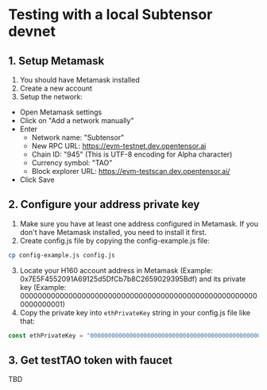 # Testing with a local Subtensor devnet

## 1. Setup Metamask

1. You should have Metamask installed
2. Create a new account
3. Setup the network:
  - Open Metamask settings
  - Click on "Add a network manually"
  - Enter 
    - Network name: "Subtensor"
    - New RPC URL: https://evm-testnet.dev.opentensor.ai
    - Chain ID: "945" (This is UTF-8 encoding for Alpha character)
    - Currency symbol: "TAO" 
    - Block explorer URL: https://evm-testscan.dev.opentensor.ai/
  - Click Save

## 2. Configure your address private key

1. Make sure you have at least one address configured in Metamask. If you don't have Metamask installed, you need to install it first.
2. Create config.js file by copying the config-example.js file:

```bash
cp config-example.js config.js
```

3. Locate your H160 account address in Metamask (Example: 0x7E5F4552091A69125d5DfCb7b8C2659029395Bdf) and its private key (Example: 0000000000000000000000000000000000000000000000000000000000000001)
4. Copy the private key into `ethPrivateKey` string in your config.js file like that:

```javascript
const ethPrivateKey = "0000000000000000000000000000000000000000000000000000000000000001";
```

## 3. Get testTAO token with faucet

TBD

